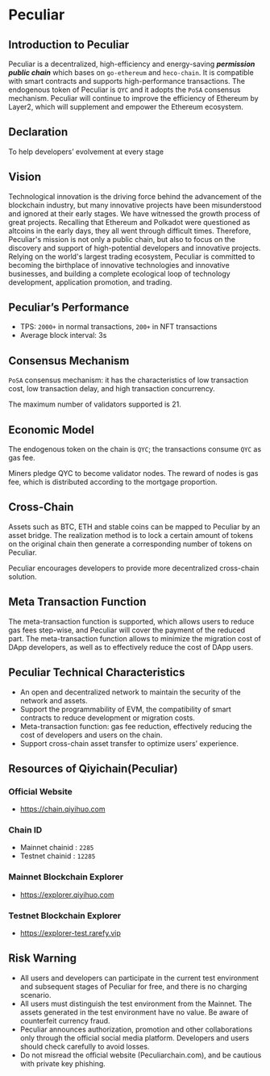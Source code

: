# Peculiar

## Introduction to  Peculiar
 Peculiar is a decentralized, high-efficiency and energy-saving ***permission public chain*** which bases on `go-ethereum` and `heco-chain`. It is compatible with smart contracts and supports high-performance transactions. The endogenous token of Peculiar is `QYC` and it adopts the `PoSA` consensus mechanism. Peculiar will continue to improve the efficiency of Ethereum by Layer2, which will supplement and empower the Ethereum ecosystem.

## Declaration
To help developers’ evolvement at every stage 

## Vision
Technological innovation is the driving force behind the advancement of the blockchain industry, but many innovative projects have been misunderstood and ignored at their early stages. We have witnessed the growth process of great projects. Recalling that Ethereum and Polkadot were questioned as altcoins in the early days, they all went through difficult times. Therefore, Peculiar's mission is not only a public chain, but also to focus on the discovery and support of high-potential developers and innovative projects. Relying on the world's largest trading ecosystem, Peculiar is committed to becoming the birthplace of innovative technologies and innovative businesses, and building a complete ecological loop of technology development, application promotion, and trading.

## Peculiar’s Performance
- TPS: `2000+` in normal transactions, `200+` in NFT transactions
- Average block interval: 3s

## Consensus Mechanism
`PoSA` consensus mechanism: it has the characteristics of low transaction cost, low transaction delay, and high transaction concurrency.

The maximum number of validators supported is 21.

## Economic Model 
The endogenous token on the chain is `QYC`; the transactions consume `QYC` as gas fee.

Miners pledge QYC to become validator nodes. The reward of nodes is gas fee, which is distributed according to the mortgage proportion. 

## Cross-Chain
Assets such as BTC, ETH and stable coins can be mapped to Peculiar by an asset bridge. The realization method is to lock a certain amount of tokens on the original chain then generate a corresponding number of tokens on Peculiar. 

Peculiar encourages developers to provide more decentralized cross-chain solution.  

## Meta Transaction Function
The meta-transaction function is supported, which allows users to reduce gas fees step-wise, and Peculiar will cover the payment of the reduced part. The meta-transaction function allows to minimize the migration cost of DApp developers, as well as to effectively reduce the cost of DApp users.

## Peculiar Technical Characteristics
- An open and decentralized network to maintain the security of the network and assets.
- Support the programmability of EVM, the compatibility of smart contracts to reduce development or migration costs.
- Meta-transaction function: gas fee reduction, effectively reducing the cost of developers and users on the chain.
- Support cross-chain asset transfer to optimize users’ experience.


## Resources of Qiyichain(Peculiar)

### Official Website
- https://chain.qiyihuo.com

### Chain ID
- Mainnet chainid : `2285`
- Testnet chainid : `12285`

### Mainnet Blockchain Explorer
- https://explorer.qiyihuo.com

### Testnet Blockchain Explorer

- https://explorer-test.rarefy.vip

## Risk Warning
- All users and developers can participate in the current test environment and subsequent stages of Peculiar for free, and there is no charging scenario.
- All users must distinguish the test environment from the Mainnet. The assets generated in the test environment have no value. Be aware of counterfeit currency fraud.
- Peculiar announces authorization, promotion and other collaborations only through the official social media platform. Developers and users should check carefully to avoid losses.
- Do not misread the official website (Peculiarchain.com), and be cautious with private key phishing.
